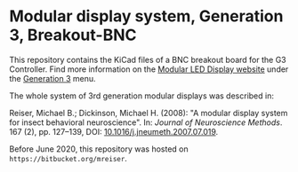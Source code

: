 # Modular display system, Generation 3, Breakout-BNC

This repository contains the KiCad files of a BNC breakout board for the G3 Controller. Find more information on the [Modular LED Display website](https://reiserlab.github.io/Modular-LED-Display/) under the [Generation 3](https://reiserlab.github.io/Modular-LED-Display/G3) menu.

The whole system of 3rd generation modular displays was described in:

Reiser, Michael B.; Dickinson, Michael H. (2008): "A modular display system for insect behavioral neuroscience". In: *Journal of Neuroscience Methods*. 167 (2), pp.&nbsp;127–139, DOI: [10.1016/j.jneumeth.2007.07.019](https://doi.org/10.1016/j.jneumeth.2007.07.019).

Before June 2020, this repository was hosted on `https://bitbucket.org/mreiser`.

